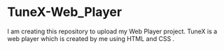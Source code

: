 # TuneX-Web_Player
I am creating this repository to upload my Web Player project. TuneX is a web player which is created by me using HTML and CSS . 
